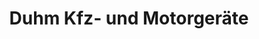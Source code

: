 ---
title: "Duhm Kfz- und Motorgeräte"
url: /hemmingen/duhm-kfz-und-motorgeraete/
shop: Eisenwaren
---